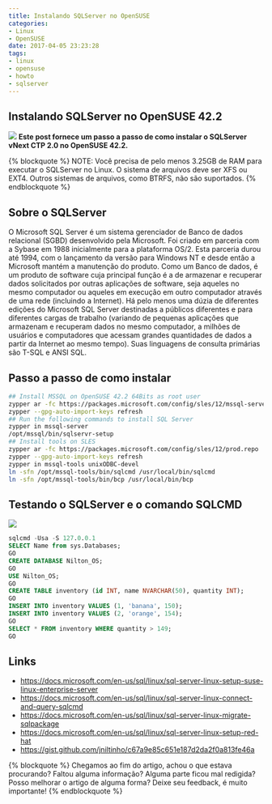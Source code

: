```yaml
---
title: Instalando SQLServer no OpenSUSE
categories:
- Linux
- OpenSUSE
date: 2017-04-05 23:23:28
tags:
- linux
- opensuse
- howto
- sqlserver
---
```


## Instalando SQLServer no OpenSUSE 42.2

![](/images/sqlserver.png)
**Este post fornece um passo a passo de como instalar o SQLServer vNext CTP 2.0 no OpenSUSE 42.2.**


{% blockquote %}
NOTE: 
    Você precisa de pelo menos 3.25GB de RAM para executar o SQLServer no Linux.
    O sistema de arquivos deve ser XFS ou EXT4. Outros sistemas de arquivos, como BTRFS, não são suportados.
{% endblockquote %}

<!-- more -->

## Sobre o SQLServer

O Microsoft SQL Server é um sistema gerenciador de Banco de dados relacional (SGBD) desenvolvido pela Microsoft. Foi criado em parceria com a Sybase em 1988 inicialmente para a plataforma OS/2. Esta parceria durou até 1994, com o lançamento da versão para Windows NT e desde então a Microsoft mantém a manutenção do produto.
Como um Banco de dados, é um produto de software cuja principal função é a de armazenar e recuperar dados solicitados por outras aplicações de software, seja aqueles no mesmo computador ou aqueles em execução em outro computador através de uma rede (incluindo a Internet). 
Há pelo menos uma dúzia de diferentes edições do Microsoft SQL Server destinadas a públicos diferentes e para diferentes cargas de trabalho (variando de pequenas aplicações que armazenam e recuperam dados no mesmo computador, a milhões de usuários e computadores que acessam grandes quantidades de dados a partir da Internet ao mesmo tempo). Suas linguagens de consulta primárias são T-SQL e ANSI SQL.

## Passo a passo de como instalar

```bash
## Install MSSQL on OpenSUSE 42.2 64Bits as root user
zypper ar -fc https://packages.microsoft.com/config/sles/12/mssql-server.repo
zypper --gpg-auto-import-keys refresh
## Run the following commands to install SQL Server
zypper in mssql-server
/opt/mssql/bin/sqlservr-setup
## Install tools on SLES
zypper ar -fc https://packages.microsoft.com/config/sles/12/prod.repo 
zypper --gpg-auto-import-keys refresh
zypper in mssql-tools unixODBC-devel
ln -sfn /opt/mssql-tools/bin/sqlcmd /usr/local/bin/sqlcmd 
ln -sfn /opt/mssql-tools/bin/bcp /usr/local/bin/bcp
```


## Testando o SQLServer e o comando SQLCMD


![](/images/sqlserver_openssue.png)

```sql
sqlcmd -Usa -S 127.0.0.1
SELECT Name from sys.Databases;
GO
CREATE DATABASE Nilton_OS;
GO
USE Nilton_OS;
GO
CREATE TABLE inventory (id INT, name NVARCHAR(50), quantity INT);
GO
INSERT INTO inventory VALUES (1, 'banana', 150);
INSERT INTO inventory VALUES (2, 'orange', 154);
GO
SELECT * FROM inventory WHERE quantity > 149;
GO
```



## Links

  * https://docs.microsoft.com/en-us/sql/linux/sql-server-linux-setup-suse-linux-enterprise-server
  * https://docs.microsoft.com/en-us/sql/linux/sql-server-linux-connect-and-query-sqlcmd
  * https://docs.microsoft.com/en-us/sql/linux/sql-server-linux-migrate-sqlpackage
  * https://docs.microsoft.com/en-us/sql/linux/sql-server-linux-setup-red-hat
  * https://gist.github.com/jniltinho/c67a9e85c651e187d2da2f0a813fe46a


{% blockquote %}
Chegamos ao fim do artigo, achou o que estava procurando?
Faltou alguma informação?
Alguma parte ficou mal redigida?
Posso melhorar o artigo de alguma forma? Deixe seu feedback, é muito importante!
{% endblockquote %}